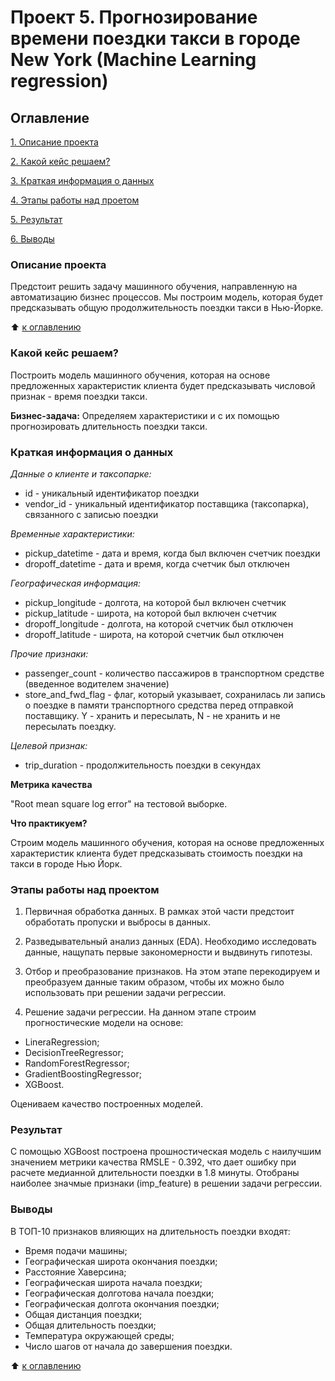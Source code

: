 # Проект 5. Прогнозирование времени поездки такси в городе New York (Machine Learning regression)

## Оглавление
[1. Описание проекта](https://github.com/Dushka97/SkillFactory/blob/main/project_5/README_ML_regression.md#Описание-проекта)

[2. Какой кейс решаем?](https://github.com/Dushka97/SkillFactory/blob/main/project_5/README_ML_regression.md#Какой-кейс-решаем?)

[3. Краткая информация о данных](https://github.com/Dushka97/SkillFactory/blob/main/project_5/README_ML_regression.md#Краткая-информация-о-данных)

[4. Этапы работы над проетом](https://github.com/Dushka97/SkillFactory/blob/main/project_5/README_ML_regression.md#Этапы-работы-над-проектом)

[5. Результат](https://github.com/Dushka97/SkillFactory/blob/main/project_5/README_ML_regression.md#Результат)

[6. Выводы](https://github.com/Dushka97/SkillFactory/blob/main/project_5/README_ML_regression.md#Выводы)

### Описание проекта
Предстоит решить задачу машинного обучения, направленную на автоматизацию бизнес процессов. Мы построим модель, которая будет предсказывать общую продолжительность поездки такси в Нью-Йорке. 

:arrow_up: [к оглавлению](https://github.com/Dushka97/SkillFactory/blob/main/project_5/README_ML_regression.md#Оглавление)

### Какой кейс решаем?

Построить модель машинного обучения, которая на основе предложенных характеристик клиента будет предсказывать числовой признак - время поездки такси.

**Бизнес-задача:**
Определяем характеристики и с их помощью прогнозировать длительность поездки такси.

### Краткая информация о данных

*Данные о клиенте и таксопарке:*
- id - уникальный идентификатор поездки
- vendor_id - уникальный идентификатор поставщика (таксопарка), связанного с записью поездки

*Временные характеристики:*
* pickup_datetime - дата и время, когда был включен счетчик поездки
* dropoff_datetime - дата и время, когда счетчик был отключен

*Географическая информация:*
* pickup_longitude -  долгота, на которой был включен счетчик
* pickup_latitude - широта, на которой был включен счетчик
* dropoff_longitude - долгота, на которой счетчик был отключен
* dropoff_latitude - широта, на которой счетчик был отключен

*Прочие признаки:*
* passenger_count - количество пассажиров в транспортном средстве (введенное водителем значение)
* store_and_fwd_flag - флаг, который указывает, сохранилась ли запись о поездке в памяти транспортного средства перед отправкой поставщику. Y - хранить и пересылать, N - не хранить и не пересылать поездку.

*Целевой признак:*
- trip_duration - продолжительность поездки в секундах

**Метрика качества**

"Root mean square log error" на тестовой выборке.

**Что практикуем?**

Строим модель машинного обучения, которая на основе предложенных характеристик клиента будет предсказывать стоимость поездки на такси в городе Нью Йорк.

### Этапы работы над проектом

1) Первичная обработка данных. В рамках этой части предстоит обработать пропуски и выбросы в данных.

2) Разведывательный анализ данных (EDA). Необходимо исследовать данные, нащупать первые закономерности и выдвинуть гипотезы.

3) Отбор и преобразование признаков. На этом этапе перекодируем и преобразуем данные таким образом, чтобы их можно было использовать при решении задачи регрессии.

4) Решение задачи регрессии. На данном этапе строим прогностические модели на основе:

- LineraRegression;
- DecisionTreeRegressor;
- RandomForestRegressor;
- GradientBoostingRegressor;
- XGBoost.

Оцениваем качество построенных моделей.


### Результат

С помощью XGBoost построена прошностическая модель с наилучшим значением метрики качества RMSLE - 0.392, что дает ошибку при расчете медианной длительности поездки в 1.8 минуты. Отобраны наиболее значмые признаки (imp_feature) в решении задачи регрессии. 

### Выводы

В ТОП-10 признаков влияющих на длительность поездки входят:
- Время подачи машины;
- Географическая широта окончания поездки;
- Расстояние Хаверсина;
- Географическая широта начала поездки;
- Географическая долготова начала поездки;
- Географическая долгота окончания поездки;
- Общая дистанция поездки;
- Общая длительность поездки;
- Температура окружающей среды;
- Число шагов от начала до завершения поездки.



:arrow_up: [к оглавлению](https://github.com/Dushka97/SkillFactory/blob/main/project_5/README_ML_regression.md#Оглавление)
